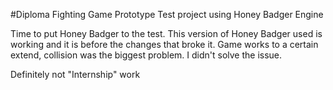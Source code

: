 #Diploma Fighting Game Prototype
Test project using Honey Badger Engine

Time to put Honey Badger to the test.
This version of Honey Badger used is working and it is before the changes that broke it.
Game works to a certain extend, collision was the biggest problem. I didn't solve the issue.

Definitely not "Internship" work
